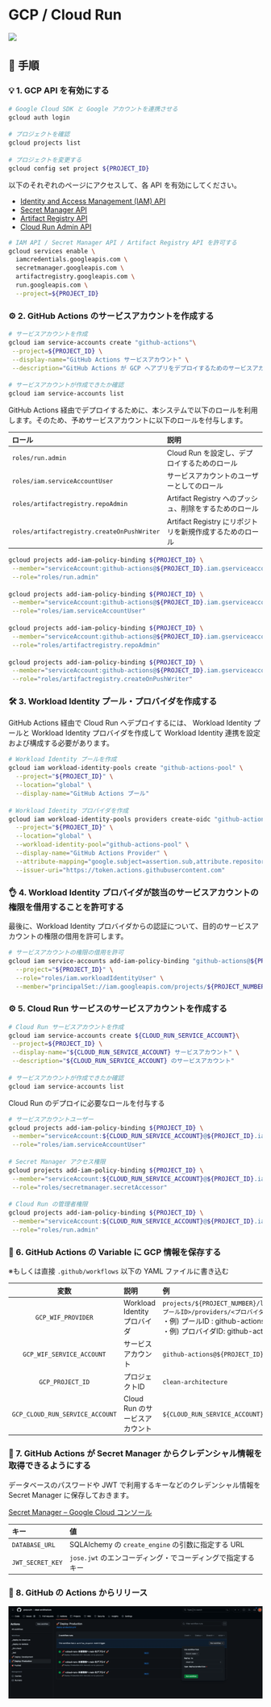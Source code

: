 # GCP / Cloud Run

<img src="https://storage.googleapis.com/gweb-cloudblog-publish/images/Cloud_Run.max-2600x2600.jpg" width="400">

## 🏃 手順
### 💡 1. GCP API を有効にする
```bash
# Google Cloud SDK と Google アカウントを連携させる
gcloud auth login

# プロジェクトを確認
gcloud projects list

# プロジェクトを変更する
gcloud config set project ${PROJECT_ID}
```

以下のそれぞれのページにアクセスして、各 API を有効にしてください。

 - [Identity and Access Management (IAM) API](https://console.cloud.google.com/flows/enableapi?apiid=iam.googleapis.com&%3Bredirect=https%3A%2F%2Fconsole.cloud.google.com&hl=ja)
 - [Secret Manager API](https://console.cloud.google.com/marketplace/product/google/secretmanager.googleapis.com)
 - [Artifact Registry API](https://console.cloud.google.com/apis/library/artifactregistry.googleapis.com)
 - [Cloud Run Admin API](https://console.cloud.google.com/apis/library/run.googleapis.com)

```bash
# IAM API / Secret Manager API / Artifact Registry API を許可する
gcloud services enable \
  iamcredentials.googleapis.com \
  secretmanager.googleapis.com \
  artifactregistry.googleapis.com \
  run.googleapis.com \
  --project=${PROJECT_ID}
```

### ⚙️ 2. GitHub Actions のサービスアカウントを作成する

```bash
# サービスアカウントを作成
gcloud iam service-accounts create "github-actions"\
 --project=${PROJECT_ID} \
 --display-name="GitHub Actions サービスアカウント" \
 --description="GitHub Actions が GCP へアプリをデプロイするためのサービスアカウント"

# サービスアカウントが作成できたか確認
gcloud iam service-accounts list
```

GitHub Actions 経由でデプロイするために、本システムで以下のロールを利用します。そのため、予めサービスアカウントに以下のロールを付与します。

| ロール                                          | 説明                                    |
|:---------------------------------------------|:--------------------------------------|
| `roles/run.admin`                            | Cloud Run を設定し、デプロイするためのロール           |
| `roles/iam.serviceAccountUser`               | サービスアカウントのユーザーとしてのロール                 |
| `roles/artifactregistry.repoAdmin`           | Artifact Registry へのプッシュ、削除をするためのロール  |
| `roles/artifactregistry.createOnPushWriter`  | Artifact Registry にリポジトリを新規作成するためのロール |

```bash
gcloud projects add-iam-policy-binding ${PROJECT_ID} \
 --member="serviceAccount:github-actions@${PROJECT_ID}.iam.gserviceaccount.com" \
 --role="roles/run.admin"

gcloud projects add-iam-policy-binding ${PROJECT_ID} \
 --member="serviceAccount:github-actions@${PROJECT_ID}.iam.gserviceaccount.com" \
 --role="roles/iam.serviceAccountUser"

gcloud projects add-iam-policy-binding ${PROJECT_ID} \
 --member="serviceAccount:github-actions@${PROJECT_ID}.iam.gserviceaccount.com" \
 --role="roles/artifactregistry.repoAdmin"
 
gcloud projects add-iam-policy-binding ${PROJECT_ID} \
 --member="serviceAccount:github-actions@${PROJECT_ID}.iam.gserviceaccount.com" \
 --role="roles/artifactregistry.createOnPushWriter"
```

### 🛠️ 3. Workload Identity プール・プロバイダを作成する
GitHub Actions 経由で Cloud Run へデプロイするには、 Workload Identity プールと Workload Identity プロバイダを作成して Workload Identity 連携を設定および構成する必要があります。

```bash
# Workload Identity プールを作成
gcloud iam workload-identity-pools create "github-actions-pool" \
  --project="${PROJECT_ID}" \
  --location="global" \
  --display-name="GitHub Actions プール"

# Workload Identity プロバイダを作成
gcloud iam workload-identity-pools providers create-oidc "github-actions-provider" \
  --project="${PROJECT_ID}" \
  --location="global" \
  --workload-identity-pool="github-actions-pool" \
  --display-name="GitHub Actions Provider" \
  --attribute-mapping="google.subject=assertion.sub,attribute.repository=assertion.repository,attribute.actor=assertion.actor" \
  --issuer-uri="https://token.actions.githubusercontent.com"
```


### 👌 4. Workload Identity プロバイダが該当のサービスアカウントの権限を借用することを許可する
最後に、Workload Identity プロバイダからの認証について、目的のサービスアカウントの権限の借用を許可します。

```bash
# サービスアカウントの権限の借用を許可
gcloud iam service-accounts add-iam-policy-binding "github-actions@${PROJECT_ID}.iam.gserviceaccount.com" \
  --project="${PROJECT_ID}" \
  --role="roles/iam.workloadIdentityUser" \
  --member="principalSet://iam.googleapis.com/projects/${PROJECT_NUMBER}/locations/global/workloadIdentityPools/github-actions-pool/attribute.repository/${GITHUB_REPO_OWNER}/${GITHUB_REPO_NAME}"
```

### ⚙️ 5. Cloud Run サービスのサービスアカウントを作成する

```bash
# Cloud Run サービスアカウントを作成
gcloud iam service-accounts create ${CLOUD_RUN_SERVICE_ACCOUNT}\
 --project=${PROJECT_ID} \
 --display-name="${CLOUD_RUN_SERVICE_ACCOUNT} サービスアカウント" \
 --description="${CLOUD_RUN_SERVICE_ACCOUNT} のサービスアカウント"

# サービスアカウントが作成できたか確認
gcloud iam service-accounts list
```

Cloud Run のデプロイに必要なロールを付与する
```bash
# サービスアカウントユーザー
gcloud projects add-iam-policy-binding ${PROJECT_ID} \
 --member="serviceAccount:${CLOUD_RUN_SERVICE_ACCOUNT}@${PROJECT_ID}.iam.gserviceaccount.com" \
 --role="roles/iam.serviceAccountUser"
 
# Secret Manager アクセス権限
gcloud projects add-iam-policy-binding ${PROJECT_ID} \
 --member="serviceAccount:${CLOUD_RUN_SERVICE_ACCOUNT}@${PROJECT_ID}.iam.gserviceaccount.com" \
 --role="roles/secretmanager.secretAccessor"

# Cloud Run の管理者権限
gcloud projects add-iam-policy-binding ${PROJECT_ID} \
 --member="serviceAccount:${CLOUD_RUN_SERVICE_ACCOUNT}@${PROJECT_ID}.iam.gserviceaccount.com" \
 --role="roles/run.admin"
```

### 📝 6. GitHub Actions の Variable に GCP 情報を保存する
※もしくは直接 `.github/workflows` 以下の YAML ファイルに書き込む

|            変数             | 説明                      | 例                                                                                               |
|:-------------------------:|:------------------------|:------------------------------------------------------------------------------------------------|
|    `GCP_WIF_PROVIDER`     | Workload Identity プロバイダ | `projects/${PROJECT_NUMBER}/locations/global/workloadIdentityPools/<プールID>/providers/<プロバイダID>` <br>・例) プールID : github-actions-pool <br>・例) プロバイダID: github-actions-provider |
| `GCP_WIF_SERVICE_ACCOUNT` | サービスアカウント               | `github-actions@${PROJECT_ID}.iam.gserviceaccount.com`                                          |
|     `GCP_PROJECT_ID`      | プロジェクトID                | `clean-architecture`                                                                            |
| `GCP_CLOUD_RUN_SERVICE_ACCOUNT` | Cloud Run のサービスアカウント | `${CLOUD_RUN_SERVICE_ACCOUNT}@${PROJECT_ID}.iam.gserviceaccount.com`                            |

### 🔑 7. GitHub Actions が Secret Manager からクレデンシャル情報を取得できるようにする
データベースのパスワードや JWT で利用するキーなどのクレデンシャル情報を Secret Manager に保存しておきます。

[Secret Manager – Google Cloud コンソール](https://console.cloud.google.com/security/secret-manager?hl=ja)

| キー | 値                                         |
|:----|:------------------------------------------|
| `DATABASE_URL` | SQLAlchemy の `create_engine` の引数に指定する URL |
| `JWT_SECRET_KEY` | `jose.jwt` のエンコーディング・でコーディングで指定するキー |

### 🚀 8. GitHub の Actions からリリース

<img src="./deploy-production.png">
